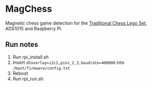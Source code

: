 # MagChess

Magnetic chess game detection for the [Traditional Chess Lego Set](https://www.lego.com/en-cz/product/traditional-chess-set-40719), ADS1015 and Raspberry Pi.

## Run notes

1. Run rpi_install.sh
2. Insert `dtoverlay=i2c1,pins_2_3,baudrate=400000` into `/boot/firmware/config.txt`
3. Reboot
4. Run rpi_run.sh